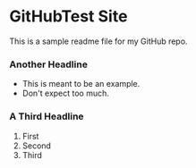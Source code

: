 # GitHubTest Site

This is a sample readme file for my GitHub repo.

### Another Headline

* This is meant to be an example.
* Don't expect too much.

### A Third Headline

1. First
2. Second
3. Third